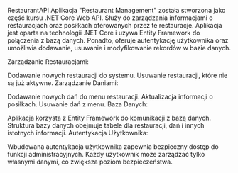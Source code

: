 RestaurantAPI
Aplikacja "Restaurant Management" została stworzona jako część kursu .NET Core Web API. Służy do zarządzania informacjami o restauracjach oraz posiłkach oferowanych przez te restauracje. Aplikacja jest oparta na technologii .NET Core i używa Entity Framework do połączenia z bazą danych. Ponadto, oferuje autentykację użytkownika oraz umożliwia dodawanie, usuwanie i modyfikowanie rekordów w bazie danych.

Zarządzanie Restauracjami:

Dodawanie nowych restauracji do systemu.
Usuwanie restauracji, które nie są już aktywne.
Zarządzanie Daniami:

Dodawanie nowych dań do menu restauracji.
Aktualizacja informacji o posiłkach.
Usuwanie dań z menu.
Baza Danych:

Aplikacja korzysta z Entity Framework do komunikacji z bazą danych.
Struktura bazy danych obejmuje tabele dla restauracji, dań i innych istotnych informacji.
Autentykacja Użytkownika:

Wbudowana autentykacja użytkownika zapewnia bezpieczny dostęp do funkcji administracyjnych.
Każdy użytkownik może zarządzać tylko własnymi danymi, co zwiększa poziom bezpieczeństwa.
